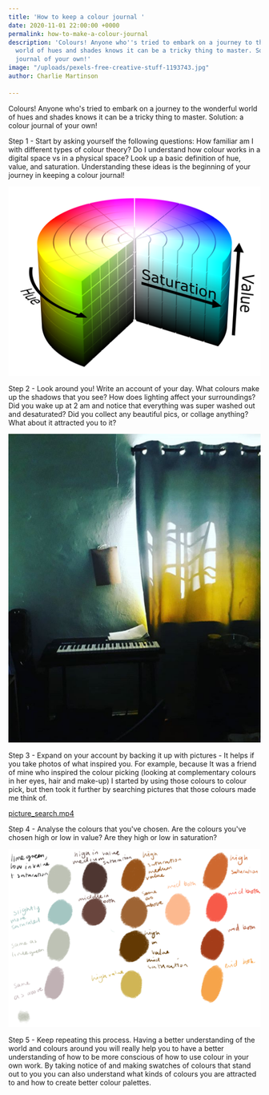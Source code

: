 ```yaml
---
title: 'How to keep a colour journal '
date: 2020-11-01 22:00:00 +0000
permalink: how-to-make-a-colour-journal
description: 'Colours! Anyone who''s tried to embark on a journey to the wonderful
  world of hues and shades knows it can be a tricky thing to master. Solution: a colour
  journal of your own!'
image: "/uploads/pexels-free-creative-stuff-1193743.jpg"
author: Charlie Martinson

---
```

Colours! Anyone who's tried to embark on a journey to the wonderful world of hues and shades knows it can be a tricky thing to master. Solution: a colour journal of your own!

Step 1 - Start by asking yourself the following questions: How familiar am I with different types of colour theory? Do I understand how colour works in a digital space vs in a physical space? Look up a basic definition of hue, value, and saturation. Understanding these ideas is the beginning of your journey in keeping a colour journal!

![](/uploads/untitled7878.png)

Step 2 - Look around you! Write an account of your day. What colours make up the shadows that you see? How does lighting affect your surroundings? Did you wake up at 2 am and notice that everything was super washed out and desaturated? Did you collect any beautiful pics, or collage anything? What about it attracted you to it?

![](/uploads/colour-journal-3.png)

Step 3 - Expand on your account by backing it up with pictures - It helps if you take photos of what inspired you. For example, because It was a friend of mine who inspired the colour picking (looking at complementary colours in her eyes, hair and make-up) I started by using those colours to colour pick, but then took it further by searching pictures that those colours made me think of.

[picture_search.mp4](/uploads/picture_search.mp4 "picture_search.mp4") 

Step 4 - Analyse the colours that you've chosen. Are the colours you've chosen high or low in value? Are they high or low in saturation?

![](/uploads/colour-journal-2.png)

Step 5 - Keep repeating this process. Having a better understanding of the world and colours around you will really help you to have a better understanding of how to be more conscious of how to use colour in your own work. By taking notice of and making swatches of colours that stand out to you you can also understand what kinds of colours you are attracted to and how to create better colour palettes.